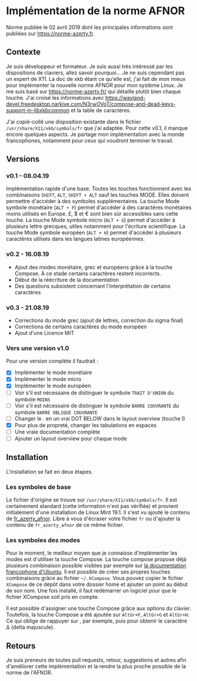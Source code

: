 # Implémentation de la norme AFNOR
Norme publiée le 02 avril 2019 dont les principales informations sont publiées sur https://norme-azerty.fr.

## Contexte
Je suis développeur et formateur. Je suis aussi très intéressé par les dispositions de claviers, allez savoir pourquoi... Je ne suis cependant pas un expert de X11.
La doc de xkb étant ce qu'elle est, j'ai fait de mon mieux pour implémenter la nouvelle norme AFNOR pour mon système Linux.
Je me suis basé sur https://norme-azerty.fr/ qui détaille plutôt bien chaque touche. J'ai croisé les informations avec https://wayland-devel.freedesktop.narkive.com/N3rwOVoT/compose-and-dead-keys-support-in-libxkbcommon et la table de caractères.

J'ai copié-collé une disposition existante dans le fichier `/usr/share/X11/xkb/symbols/fr` que j'ai adaptée.
Pour cette v0.1, il manque encore quelques aspects. Je partage mon implémentation avec la monde francophones, notamment pour ceux qui voudront terminer le travail.

## Versions

### v0.1 - 08.04.19
Implémentation rapide d'une base. Toutes les touches fonctionnent avec les combinaisons `SHIFT`, `ALT`, `SHIFT + ALT` sauf les touches MODE. Elles doivent permettre d'accéder à des symboles supplémentaires.
La touche Mode symbole monétaire (`ALT + F`) permet d'accéder à des caractères monétaires moins utilisés en Europe. £, $ et € sont bien sûr accessibles sans cette touche.
La touche Mode symbole micro (`ALT + G`) permet d'accéder à plusieurs lettre grecques, utiles notamment pour l'écriture scientifique.
La touche Mode symbole européen (`ALT + H`) permet d'accéder à plusieurs caractères utilisés dans les langues latines européennes.

### v0.2 - 16.08.19
- Ajout des modes monétaire, grec et européens grâce à la touche Compose. À ce stade certains caractères restent incorrects.
- Début de la réécriture de la documentation
- Des questions subsistent concernant l'interprétation de certains caractères

### v0.3 - 21.08.19
- Corrections du mode grec (ajout de lettres, correction du sigma final)
- Corrections de certains caractères du mode européen
- Ajout d'une Licence MIT

### Vers une version v1.0
Pour une version complète il faudrait :
 - [x] Implémenter le mode monétaire
 - [x] Implémenter le mode micro
 - [x] Implémenter le mode européen
 - [ ] Voir s'il est nécessaire de distinguer le symbole `TRAIT D'UNION` du symbole `MOINS`
 - [ ] Voir s'il est nécessaire de distinguer le symbole `BARRE COUVRANTE` du symbole `BARRE OBLIQUE COUVRANTE`
 - [ ] Changer le . en un vrai DOT BELOW dans le layout overview (touche I)
 - [x] Pour plus de propreté, changer les tabulations en espaces
 - [ ] Une vraie documentation complète
 - [ ] Ajouter un layout overview pour chaque mode 

## Installation
L'installation se fait en deux étapes.

### Les symboles de base
Le fichier d'origine se trouve sur `/usr/share/X11/xkb/symbols/fr`. Il est certainement standard (cette information n'est pas vérifiée) et provient initialement d'une installation de Linux Mint 19.1. Il s'est vu ajouté le contenu de [fr_azerty_afnor](fr_azerty_afnor). Libre à vous d'écraser votre fichier `fr` ou d'ajouter la contenu de `fr_azerty_afnor` de ce même fichier.

### Les symboles des modes
Pour le moment, le meilleur moyen que je connaisse d'implémenter les modes est d'utiliser la touche Compose. La touche compose propose déjà plusieurs combinaison possible visibles par exemple sur [la documentation francophone d'Ubuntu](https://doc.ubuntu-fr.org/caracteres_etendus).
Il est possible de créer ses propres touches combinaisons grâce au fichier `~/.XCompose`. Vous pouvez copier le fichier `XCompose` de ce dépôt dans votre dossier home et ajouter un point au début de son nom.
Une fois installé, il faut redémarrer un logiciel pour que le fichier XCompose soit pris en compte.

Il est possible d'assigner une touche Compose grâce aux options du clavier. Toutefois, la touche Compose a été ajoutée sur `AltGr+F`, `AltGr+G` et `AltGr+H`. Ce qui oblige de rappuyer sur <g>, par exemple, puis <D> pour obtenir le caractère Δ (delta majuscule).

## Retours
Je suis preneurs de toutes pull requests, retour, suggestions et autres afin d'améliorer cette implémentation et la rendre la plus proche possible de la norme de l'AFNOR.
